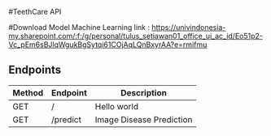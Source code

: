#TeethCare API

#Download Model Machine Learning
link : https://univindonesia-my.sharepoint.com/:f:/g/personal/tulus_setiawan01_office_ui_ac_id/Eo51p2-Vc_pEm6sBJlqWgukBgSytqi61COjAqLQnBxyrAA?e=rmifmu


## Endpoints

| Method | Endpoint                 | Description                        |
| ------ | ------------------------ | ---------------------------------- |
| GET    | /                        | Hello world                        |
| GET    | /predict                 | Image Disease Prediction           |
